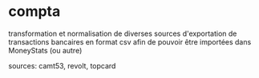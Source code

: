 # compta
transformation et normalisation de diverses sources d'exportation de transactions bancaires en format csv afin de pouvoir être importées dans MoneyStats (ou autre)

sources: camt53, revolt, topcard
